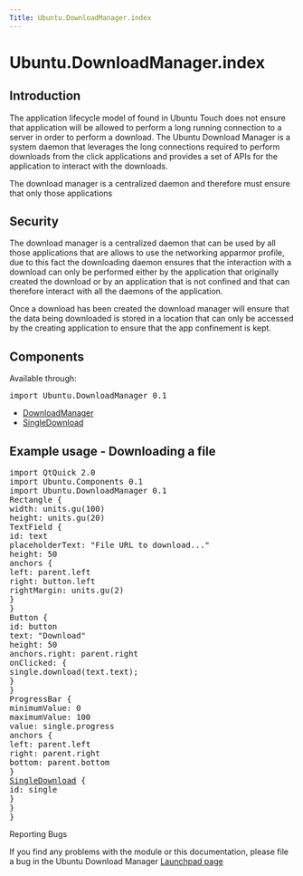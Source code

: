 ```yaml
---
Title: Ubuntu.DownloadManager.index
---
```


# Ubuntu.DownloadManager.index

<span class="subtitle"></span>
<!-- $$$index.html-description -->
<h2>Introduction</h2>
<p>The application lifecycle model of found in Ubuntu Touch does not ensure that application will be allowed to perform a long running connection to a server in order to perform a download. The Ubuntu Download Manager is a system daemon that leverages the long connections required to perform downloads from the click applications and provides a set of APIs for the application to interact with the downloads.</p>
<p>The download manager is a centralized daemon and therefore must ensure that only those applications</p>
<h2>Security</h2>
<p>The download manager is a centralized daemon that can be used by all those applications that are allows to use the networking apparmor profile, due to this fact the downloading daemon ensures that the interaction with a download can only be performed either by the application that originally created the download or by an application that is not confined and that can therefore interact with all the daemons of the application.</p>
<p>Once a download has been created the download manager will ensure that the data being downloaded is stored in a location that can only be accessed by the creating application to ensure that the app confinement is kept.</p>
<h2>Components</h2>
<p>Available through:</p>
<pre class="cpp">import Ubuntu<span class="operator">.</span>DownloadManager <span class="number">0.1</span></pre>
<ul>
<li><a href="Ubuntu.DownloadManager.DownloadManager.md">DownloadManager</a></li>
<li><a href="Ubuntu.DownloadManager.SingleDownload.md">SingleDownload</a></li>
</ul>
<h2>Example usage - Downloading a file</h2>
<pre class="qml">import QtQuick 2.0
import Ubuntu.Components 0.1
import Ubuntu.DownloadManager 0.1
<span class="type">Rectangle</span> {
<span class="name">width</span>: <span class="name">units</span>.<span class="name">gu</span>(<span class="number">100</span>)
<span class="name">height</span>: <span class="name">units</span>.<span class="name">gu</span>(<span class="number">20</span>)
<span class="type">TextField</span> {
<span class="name">id</span>: <span class="name">text</span>
<span class="name">placeholderText</span>: <span class="string">&quot;File URL to download...&quot;</span>
<span class="name">height</span>: <span class="number">50</span>
<span class="type">anchors</span> {
<span class="name">left</span>: <span class="name">parent</span>.<span class="name">left</span>
<span class="name">right</span>: <span class="name">button</span>.<span class="name">left</span>
<span class="name">rightMargin</span>: <span class="name">units</span>.<span class="name">gu</span>(<span class="number">2</span>)
}
}
<span class="type">Button</span> {
<span class="name">id</span>: <span class="name">button</span>
<span class="name">text</span>: <span class="string">&quot;Download&quot;</span>
<span class="name">height</span>: <span class="number">50</span>
<span class="name">anchors</span>.right: <span class="name">parent</span>.<span class="name">right</span>
<span class="name">onClicked</span>: {
<span class="name">single</span>.<span class="name">download</span>(<span class="name">text</span>.<span class="name">text</span>);
}
}
<span class="type">ProgressBar</span> {
<span class="name">minimumValue</span>: <span class="number">0</span>
<span class="name">maximumValue</span>: <span class="number">100</span>
<span class="name">value</span>: <span class="name">single</span>.<span class="name">progress</span>
<span class="type">anchors</span> {
<span class="name">left</span>: <span class="name">parent</span>.<span class="name">left</span>
<span class="name">right</span>: <span class="name">parent</span>.<span class="name">right</span>
<span class="name">bottom</span>: <span class="name">parent</span>.<span class="name">bottom</span>
}
<span class="type"><a href="Ubuntu.DownloadManager.SingleDownload.md">SingleDownload</a></span> {
<span class="name">id</span>: <span class="name">single</span>
}
}
}</pre>
<h0>Reporting Bugs</h0>
<p>If you find any problems with the module or this documentation, please file a bug in the Ubuntu Download Manager <a href="https://bugs.launchpad.net/ubuntu-download-manager">Launchpad page</a></p>
<!-- @@@index.html -->
<p class="naviNextPrevious footerNavi">
</p>
